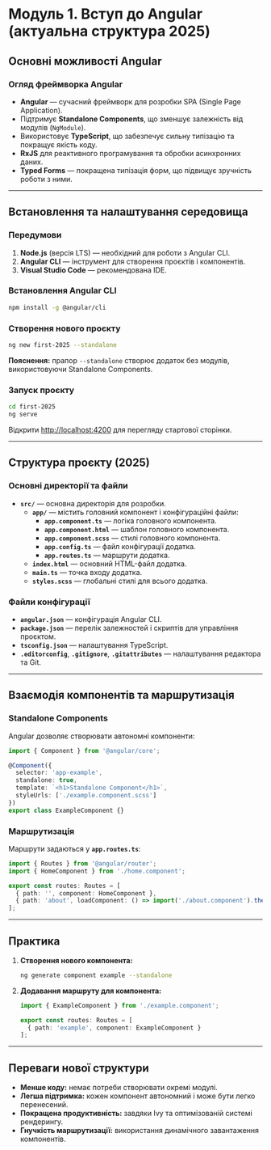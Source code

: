 
# Модуль 1. Вступ до Angular (актуальна структура 2025)

## Основні можливості Angular

### Огляд фреймворка Angular
- **Angular** — сучасний фреймворк для розробки SPA (Single Page Application).  
- Підтримує **Standalone Components**, що зменшує залежність від модулів (`NgModule`).  
- Використовує **TypeScript**, що забезпечує сильну типізацію та покращує якість коду.  
- **RxJS** для реактивного програмування та обробки асинхронних даних.  
- **Typed Forms** — покращена типізація форм, що підвищує зручність роботи з ними.  

---

## Встановлення та налаштування середовища

### Передумови
1. **Node.js** (версія LTS) — необхідний для роботи з Angular CLI.  
2. **Angular CLI** — інструмент для створення проєктів і компонентів.  
3. **Visual Studio Code** — рекомендована IDE.  

### Встановлення Angular CLI
```bash
npm install -g @angular/cli
```

### Створення нового проєкту
```bash
ng new first-2025 --standalone
```
**Пояснення:** прапор `--standalone` створює додаток без модулів, використовуючи Standalone Components.  

### Запуск проєкту
```bash
cd first-2025
ng serve
```
Відкрити [http://localhost:4200](http://localhost:4200) для перегляду стартової сторінки.

---

## Структура проєкту (2025)

### Основні директорії та файли
- **`src/`** — основна директорія для розробки.  
  - **`app/`** — містить головний компонент і конфігураційні файли:  
    - **`app.component.ts`** — логіка головного компонента.  
    - **`app.component.html`** — шаблон головного компонента.  
    - **`app.component.scss`** — стилі головного компонента.  
    - **`app.config.ts`** — файл конфігурації додатка.  
    - **`app.routes.ts`** — маршрути додатка.  
  - **`index.html`** — основний HTML-файл додатка.  
  - **`main.ts`** — точка входу додатка.  
  - **`styles.scss`** — глобальні стилі для всього додатка.  

### Файли конфігурації
- **`angular.json`** — конфігурація Angular CLI.  
- **`package.json`** — перелік залежностей і скриптів для управління проєктом.  
- **`tsconfig.json`** — налаштування TypeScript.  
- **`.editorconfig`**, **`.gitignore`**, **`.gitattributes`** — налаштування редактора та Git.  

---

## Взаємодія компонентів та маршрутизація

### Standalone Components
Angular дозволяє створювати автономні компоненти:  
```typescript
import { Component } from '@angular/core';

@Component({
  selector: 'app-example',
  standalone: true,
  template: `<h1>Standalone Component</h1>`,
  styleUrls: ['./example.component.scss']
})
export class ExampleComponent {}
```

### Маршрутизація
Маршрути задаються у **`app.routes.ts`**:  
```typescript
import { Routes } from '@angular/router';
import { HomeComponent } from './home.component';

export const routes: Routes = [
  { path: '', component: HomeComponent },
  { path: 'about', loadComponent: () => import('./about.component').then(m => m.AboutComponent) }
];
```

---

## Практика

1. **Створення нового компонента:**  
   ```bash
   ng generate component example --standalone
   ```
2. **Додавання маршруту для компонента:**  
   ```typescript
   import { ExampleComponent } from './example.component';

   export const routes: Routes = [
     { path: 'example', component: ExampleComponent }
   ];
   ```

---

## Переваги нової структури
- **Менше коду:** немає потреби створювати окремі модулі.  
- **Легша підтримка:** кожен компонент автономний і може бути легко перенесений.  
- **Покращена продуктивність:** завдяки Ivy та оптимізованій системі рендерингу.  
- **Гнучкість маршрутизації:** використання динамічного завантаження компонентів.
